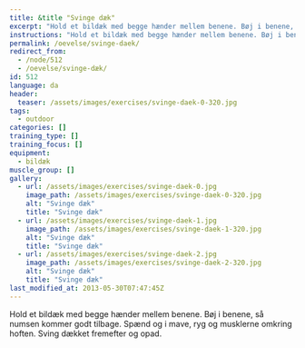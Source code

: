 ```yaml
---
title: &title "Svinge dæk"
excerpt: "Hold et bildæk med begge hænder mellem benene. Bøj i benene, så numsen kommer godt tilbage. Spænd og i mave, ryg og musklerne omkring hoften. Sving dækket fremefter og opad."
instructions: "Hold et bildæk med begge hænder mellem benene. Bøj i benene, så numsen kommer godt tilbage. Spænd og i mave, ryg og musklerne omkring hoften. Sving dækket fremefter og opad."
permalink: /oevelse/svinge-daek/
redirect_from:
  - /node/512
  - /oevelse/svinge-dæk/
id: 512
language: da
header:
  teaser: /assets/images/exercises/svinge-daek-0-320.jpg
tags:
  - outdoor
categories: []
training_type: [] 
training_focus: []
equipment:
  - bildæk
muscle_group: []
gallery:
  - url: /assets/images/exercises/svinge-daek-0.jpg
    image_path: /assets/images/exercises/svinge-daek-0-320.jpg
    alt: "Svinge dæk"
    title: "Svinge dæk"
  - url: /assets/images/exercises/svinge-daek-1.jpg
    image_path: /assets/images/exercises/svinge-daek-1-320.jpg
    alt: "Svinge dæk"
    title: "Svinge dæk"
  - url: /assets/images/exercises/svinge-daek-2.jpg
    image_path: /assets/images/exercises/svinge-daek-2-320.jpg
    alt: "Svinge dæk"
    title: "Svinge dæk"
last_modified_at: 2013-05-30T07:47:45Z
---
```


Hold et bildæk med begge hænder mellem benene. Bøj i benene, så numsen kommer godt tilbage. Spænd og i mave, ryg og musklerne omkring hoften. Sving dækket fremefter og opad.
